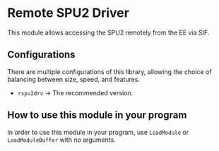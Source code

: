 # Remote SPU2 Driver

This module allows accessing the SPU2 remotely from the EE via SIF.  

## Configurations

There are multiple configurations of this library, allowing the choice of
balancing between size, speed, and features.

*   `rspu2drv` -> The recommended version.

## How to use this module in your program

In order to use this module in your program, use `LoadModule` or \
`LoadModuleBuffer` with no arguments.
